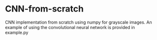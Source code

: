 # CNN-from-scratch
CNN implementation from scratch using numpy for grayscale images.
An example of using the convolutional neural network is provided in example.py


